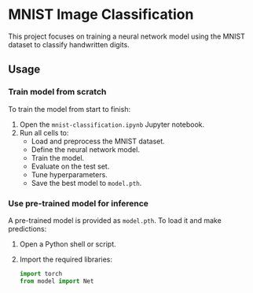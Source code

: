 # MNIST Image Classification

This project focuses on training a neural network model using the MNIST dataset to classify handwritten digits.

## Usage

### Train model from scratch

To train the model from start to finish:

1. Open the `mnist-classification.ipynb` Jupyter notebook.
2. Run all cells to:
   - Load and preprocess the MNIST dataset.
   - Define the neural network model.
   - Train the model.
   - Evaluate on the test set.
   - Tune hyperparameters.
   - Save the best model to `model.pth`.

### Use pre-trained model for inference

A pre-trained model is provided as `model.pth`. To load it and make predictions:

1. Open a Python shell or script.
2. Import the required libraries:

   ```python
   import torch
   from model import Net
